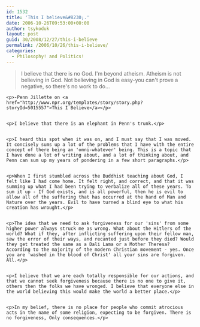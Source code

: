 ```yaml
---
id: 1532
title: 'This I believe&#8230;.'
date: 2006-10-26T09:53:00+00:00
author: tsykoduk
layout: post
guid: 30/2008/12/27/this-i-believe
permalink: /2006/10/26/this-i-believe/
categories:
  - Philosophy! and Politics!
---
```

<blockquote> I believe that there is no God. I'm beyond atheism. Atheism is not believing in God. Not believing in God is easy-you can't prove a negative, so there's no work to do...</blockquote>

	<p>-Penn Jillette on <a href="http://www.npr.org/templates/story/story.php?storyId=5015557">This I Believe</a></p>


	<p>I believe that there is an elephant in Penn's trunk.</p>


	<p>I heard this spot when it was on, and I must say that I was moved. It concisely sums up a lot of the problems that I have with the entire concept of there being an 'omni-whatever' being. This is a topic that I have done a lot of writing about, and a lot of thinking about, and Penn can sum up my years of pondering in a few short paragraphs.</p>


	<p>When I first stumbled across the Buddhist teaching about God, I felt like I had come home. It felt right, and correct, and that it was summing up what I had been trying to verbalize all of these years. To sum it up - If God exists, and is all powerful, then he is evil to allow all of the suffering that has occurred at the hand of Man and Nature over the years. Evil to have turned a blind eye to what his creation has wrought.</p>


	<p>The idea that we need to ask forgiveness for our 'sins' from some higher power always struck me as wrong. What about the Hitlers of the world? What if they, after inflicting suffering upon their fellow man, saw the error of their ways, and recanted just before they died? Would they get treated the same as a Dali Lama or a Mother Theresa? According to the majority of the modern Christian movement - yes. Once you are 'washed in the blood of Christ' all your sins are forgiven. All.</p>


	<p>I believe that we are each totally responsible for our actions, and that we cannot seek forgiveness because there is no one to give it, others then the folks we have wronged. I believe that everyone else in the world believing this would make the world a better place.</p>


	<p>In my belief, there is no place for people who commit atrocious acts in the name of some religion, expecting to be forgiven. There is no forgiveness, Only consequences.</p>